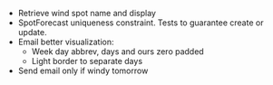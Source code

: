 - Retrieve wind spot name and display
- SpotForecast uniqueness constraint. Tests to guarantee create or update.
- Email better visualization:
  * Week day abbrev, days and ours zero padded
  * Light border to separate days
- Send email only if windy tomorrow
